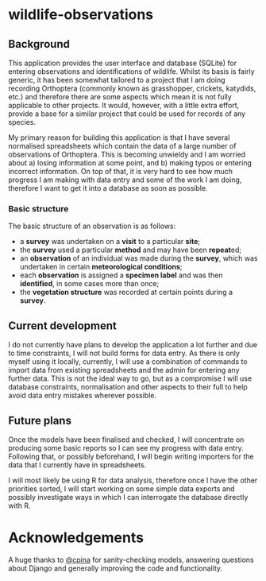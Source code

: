# wildlife-observations

## Background

This application provides the user interface and database (SQLite) for entering observations and identifications of wildlife. Whilst its basis is fairly generic, it has been somewhat tailored to a project that I am doing recording Orthoptera (commonly known as grasshopper, crickets, katydids, etc.) and therefore there are some aspects which mean it is not fully applicable to other projects. It would, however, with a little extra effort, provide a base for a similar project that could be used for records of any species.

My primary reason for building this application is that I have several normalised spreadsheets which contain the data of a large number of observations of Orthoptera. This is becoming unwieldy and I am worried about a) losing information at some point, and b) making typos or entering incorrect information. On top of that, it is very hard to see how much progress I am making with data entry and some of the work I am doing, therefore I want to get it into a database as soon as possible.

### Basic structure 

The basic structure of an observation is as follows: 
* a **survey** was undertaken on a **visit** to a particular **site**;
* the **survey** used a particular **method** and may have been **repeat**ed;
* an **observation** of an individual was made during the **survey**, which was undertaken in certain **meteorological conditions**;
* each **observation** is assigned a **specimen label** and was then **identified**, in some cases more than once;
* the **vegetation structure** was recorded at certain points during a **survey**.

## Current development

I do not currently have plans to develop the application a lot further and due to time constraints, I will not build forms for data entry. As there is only myself using it locally, currently, I will use a combination of commands to import data from existing spreadsheets and the admin for entering any further data. This is not the ideal way to go, but as a compromise I will use database constraints, normalisation and other aspects to their full to help avoid data entry mistakes wherever possible.

## Future plans

Once the models have been finalised and checked, I will concentrate on producing some basic reports so I can see my progress with data entry. Following that, or possibly beforehand, I will begin writing importers for the data that I currently have in spreadsheets. 

I will most likely be using R for data analysis, therefore once I have the other priorities sorted, I will start working on some simple data exports and possibly investigate ways in which I can interrogate the database directly with R.

# Acknowledgements

A huge thanks to [@cpina](https://github.com/cpina) for sanity-checking models, answering questions about Django and generally improving the code and functionality.  
